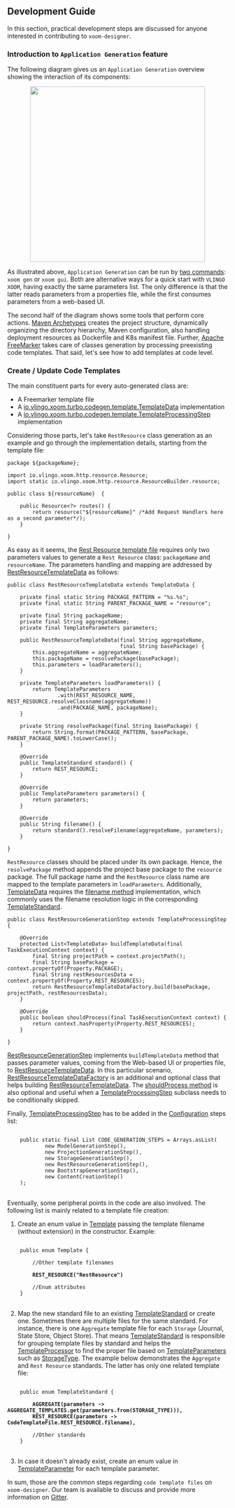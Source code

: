 ## Development Guide

In this section, practical development steps are discussed for anyone interested in contributing to `xoom-designer`. 

### Introduction to `Application Generation` feature
     
The following diagram gives us an `Application Generation` overview showing the interaction of its components:

<p align="center">
    <img src="https://github.com/vlingo/xoom-designer/blob/master/docs/raw-proj-gen-diagram.png" height="400" />
</p>

As illustrated above, `Application Generation` can be run by [two commands](https://github.com/vlingo/xoom-designer/blob/documentation/README.md#application-generation): `xoom gen` or `xoom gui`. Both are alternative ways for a quick start with `VLINGO XOOM`, having exactly the same parameters list. The only difference is that the latter reads parameters from a properties file, while the first consumes parameters from a web-based UI.

The second half of the diagram shows some tools that perform core actions. [Maven Archetypes](https://maven.apache.org/guides/introduction/introduction-to-archetypes.html) creates the project structure, dynamically organizing the directory hierarchy, Maven configuration, also handling deployment resources as Dockerfile and K8s manifest file. Further, [Apache FreeMarker](https://freemarker.apache.org/) takes care of classes generation by processing preexisting code templates. That said, let's see how to add templates at code level.

### Create / Update Code Templates

The main constituent parts for every auto-generated class are: 
* A Freemarker template file
* A [io.vlingo.xoom.turbo.codegen.template.TemplateData](https://github.com/vlingo/xoom-turbo/blob/50568b630d92e7dd9b3389496ebf5602d8a84755/src/main/java/io/vlingo/xoom/turbo/codegen/template/TemplateData.java) implementation
* A [io.vlingo.xoom.turbo.codegen.template.TemplateProcessingStep](https://github.com/vlingo/xoom-turbo/blob/50568b630d92e7dd9b3389496ebf5602d8a84755/src/main/java/io/vlingo/xoom/turbo/codegen/template/TemplateProcessingStep.java) implementation

Considering those parts, let's take `RestResource` class generation as an example and go through the implementation details, starting from the template file:

```
package ${packageName};

import io.vlingo.xoom.http.resource.Resource;
import static io.vlingo.xoom.http.resource.ResourceBuilder.resource;

public class ${resourceName}  {

    public Resource<?> routes() {
        return resource("${resourceName}" /*Add Request Handlers here as a second parameter*/);
    }

}
```

As easy as it seems, the [Rest Resource template file](https://github.com/vlingo/xoom-turbo/blob/066a5630bf06cbed350e676ded6eeb16a99fbd0d/src/main/resources/codegen/RestResource.ftl) requires only two parameters values to generate a `Rest Resource` class: `packageName` and `resourceName`. The parameters handling and mapping are addressed by [RestResourceTemplateData](https://github.com/vlingo/xoom-turbo/blob/master/src/main/java/io/vlingo/xoom/turbo/codegen/template/resource/RestResourceTemplateData.java) as follows:  

```
public class RestResourceTemplateData extends TemplateData {

    private final static String PACKAGE_PATTERN = "%s.%s";
    private final static String PARENT_PACKAGE_NAME = "resource";

    private final String packageName;
    private final String aggregateName;
    private final TemplateParameters parameters;

    public RestResourceTemplateData(final String aggregateName,
                                    final String basePackage) {
        this.aggregateName = aggregateName;
        this.packageName = resolvePackage(basePackage);
        this.parameters = loadParameters();
    }

    private TemplateParameters loadParameters() {
        return TemplateParameters
                .with(REST_RESOURCE_NAME, REST_RESOURCE.resolveClassname(aggregateName))
                .and(PACKAGE_NAME, packageName);
    }

    private String resolvePackage(final String basePackage) {
        return String.format(PACKAGE_PATTERN, basePackage, PARENT_PACKAGE_NAME).toLowerCase();
    }

    @Override
    public TemplateStandard standard() {
        return REST_RESOURCE;
    }

    @Override
    public TemplateParameters parameters() {
        return parameters;
    }

    @Override
    public String filename() {
        return standard().resolveFilename(aggregateName, parameters);
    }

}
```

`RestResource` classes should be placed under its own package. Hence, the `resolvePackage` method appends the project base package to the `resource` package. The full package name and the `RestResource` class name are mapped to the template parameters in `loadParameters`. Additionally, [TemplateData](https://github.com/vlingo/xoom-turbo/blob/50568b630d92e7dd9b3389496ebf5602d8a84755/src/main/java/io/vlingo/xoom/turbo/codegen/template/TemplateData.java) requires the [filename method](https://github.com/vlingo/xoom-turbo/blob/50568b630d92e7dd9b3389496ebf5602d8a84755/src/main/java/io/vlingo/xoom/turbo/codegen/template/TemplateData.java#L16) implementation, which commonly uses the filename resolution logic in the corresponding [TemplateStandard](https://github.com/vlingo/xoom-turbo/blob/d12cff40e4ceefcd8cee0577103c2de705b55aea/src/main/java/io/vlingo/xoom/turbo/codegen/template/TemplateStandard.java).

```
public class RestResourceGenerationStep extends TemplateProcessingStep {

    @Override
    protected List<TemplateData> buildTemplateData(final TaskExecutionContext context) {
        final String projectPath = context.projectPath();
        final String basePackage = context.propertyOf(Property.PACKAGE);
        final String restResourcesData = context.propertyOf(Property.REST_RESOURCES);
        return RestResourceTemplateDataFactory.build(basePackage, projectPath, restResourcesData);
    }

    @Override
    public boolean shouldProcess(final TaskExecutionContext context) {
        return context.hasProperty(Property.REST_RESOURCES);
    }

}
```

[RestResourceGenerationStep](https://github.com/vlingo/xoom-turbo/blob/50568b630d92e7dd9b3389496ebf5602d8a84755/src/main/java/io/vlingo/xoom/turbo/codegen/template/resource/RestResourceGenerationStep.java) implements `buildTemplateData` method that passes parameter values, coming from the Web-based UI or properties file, to [RestResourceTemplateData](https://github.com/vlingo/xoom-turbo/blob/master/src/main/java/io/vlingo/xoom/turbo/codegen/template/resource/RestResourceTemplateData.java). In this particular scenario, [RestResourceTemplateDataFactory](https://github.com/vlingo/xoom-turbo/blob/50568b630d92e7dd9b3389496ebf5602d8a84755/src/main/java/io/vlingo/xoom/turbo/codegen/template/resource/RestResourceTemplateDataFactory.java)  is an additional and optional class that helps building [RestResourceTemplateData](https://github.com/vlingo/xoom-turbo/blob/master/src/main/java/io/vlingo/xoom/turbo/codegen/template/resource/RestResourceTemplateData.java). The [shouldProcess method](https://github.com/vlingo/xoom-turbo/blob/50568b630d92e7dd9b3389496ebf5602d8a84755/src/main/java/io/vlingo/xoom/turbo/codegen/CodeGenerationStep.java#L14) is also optional and useful when a [TemplateProcessingStep](https://github.com/vlingo/xoom-turbo/blob/50568b630d92e7dd9b3389496ebf5602d8a84755/src/main/java/io/vlingo/xoom/turbo/codegen/template/TemplateProcessingStep.java) subclass needs to be conditionally skipped.


Finally, [TemplateProcessingStep](https://github.com/vlingo/xoom-turbo/blob/50568b630d92e7dd9b3389496ebf5602d8a84755/src/main/java/io/vlingo/xoom/turbo/codegen/template/TemplateProcessingStep.java) has to be added in the [Configuration](https://github.com/vlingo/xoom-designer/blob/c9b2bf7af16d105509debd71450576975bae342f/src/main/java/io/vlingo/xoom/turbo/designer/Configuration.java#L52) steps list:

<pre>
<code>
    public static final List<CodeGenerationStep> CODE_GENERATION_STEPS = Arrays.asList(
            new ModelGenerationStep(),
            new ProjectionGenerationStep(),
            new StorageGenerationStep(),
            new RestResourceGenerationStep(),
            new BootstrapGenerationStep(),
            new ContentCreationStep()
    );
</code>
</pre>

Eventually, some peripheral points in the code are also involved. The following list is mainly related to a template file creation:

1.  Create an enum value in [Template](https://github.com/vlingo/xoom-turbo/blob/d12cff40e4ceefcd8cee0577103c2de705b55aea/src/main/java/io/vlingo/xoom/turbo/codegen/template/Template.java) passing the template filename (without extension) in the constructor. Example:

<pre>
<code>
    public enum Template {

        //Other template filenames

        <strong>REST_RESOURCE("RestResource")</strong>

        //Enum attributes
    }
</code>
</pre>

2. Map the new standard file to an existing [TemplateStandard](https://github.com/vlingo/xoom-turbo/blob/d12cff40e4ceefcd8cee0577103c2de705b55aea/src/main/java/io/vlingo/xoom/turbo/codegen/template/TemplateStandard.java) or create one. Sometimes there are multiple files for the same standard. For instance, there is one `Aggregate` template file for each `Storage` (Journal, State Store, Object Store). That means [TemplateStandard](https://github.com/vlingo/xoom-turbo/blob/d12cff40e4ceefcd8cee0577103c2de705b55aea/src/main/java/io/vlingo/xoom/turbo/codegen/template/TemplateStandard.java) is responsible for grouping template files by standard and helps the [TemplateProcessor](https://github.com/vlingo/xoom-turbo/blob/50568b630d92e7dd9b3389496ebf5602d8a84755/src/main/java/io/vlingo/xoom/turbo/codegen/template/TemplateProcessor.java) to find the proper file based on [TemplateParameters](https://github.com/vlingo/xoom-turbo/blob/fd5f4a923601a912becd9e10e89a7e8186ed5bf8/src/main/java/io/vlingo/xoom/turbo/codegen/template/TemplateParameters.java) such as [StorageType](https://github.com/vlingo/xoom-turbo/blob/51e02beb23dd83166170089a49cb3eb25a1bac4f/src/main/java/io/vlingo/xoom/turbo/codegen/template/storage/StorageType.java). The example below demonstrates the `Aggregate` and `Rest Resource` standards. The latter has only one related template file:

<pre>
<code>
    public enum TemplateStandard {
        
        <strong>AGGREGATE(parameters -> AGGREGATE_TEMPLATES.get(parameters.from(STORAGE_TYPE))),</strong>
        <strong>REST_RESOURCE(parameters -> CodeTemplateFile.REST_RESOURCE.filename),</strong>

        //Other standards
    }
</code>
</pre>

3. In case it doesn't already exist, create an enum value in [TemplateParameter](https://github.com/vlingo/xoom-turbo/blob/fd5f4a923601a912becd9e10e89a7e8186ed5bf8/src/main/java/io/vlingo/xoom/turbo/codegen/template/TemplateParameter.java) for each template parameter.

In sum, those are the common steps regarding `code template files` on `xoom-designer`. Our team is available to discuss and provide more information on [Gitter](https://gitter.im/vlingo-platform-java/community/).
